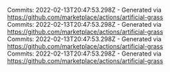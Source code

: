 Commits: 2022-02-13T20:47:53.298Z - Generated via https://github.com/marketplace/actions/artificial-grass
<br>
Commits: 2022-02-13T20:47:53.298Z - Generated via https://github.com/marketplace/actions/artificial-grass
<br>
Commits: 2022-02-13T20:47:53.298Z - Generated via https://github.com/marketplace/actions/artificial-grass
<br>
Commits: 2022-02-13T20:47:53.298Z - Generated via https://github.com/marketplace/actions/artificial-grass
<br>
